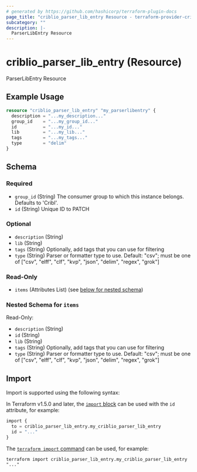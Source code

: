 ```yaml
---
# generated by https://github.com/hashicorp/terraform-plugin-docs
page_title: "criblio_parser_lib_entry Resource - terraform-provider-criblio"
subcategory: ""
description: |-
  ParserLibEntry Resource
---
```


# criblio_parser_lib_entry (Resource)

ParserLibEntry Resource

## Example Usage

```terraform
resource "criblio_parser_lib_entry" "my_parserlibentry" {
  description = "...my_description..."
  group_id    = "...my_group_id..."
  id          = "...my_id..."
  lib         = "...my_lib..."
  tags        = "...my_tags..."
  type        = "delim"
}
```

<!-- schema generated by tfplugindocs -->
## Schema

### Required

- `group_id` (String) The consumer group to which this instance belongs. Defaults to 'Cribl'.
- `id` (String) Unique ID to PATCH

### Optional

- `description` (String)
- `lib` (String)
- `tags` (String) Optionally, add tags that you can use for filtering
- `type` (String) Parser or formatter type to use. Default: "csv"; must be one of ["csv", "elff", "clf", "kvp", "json", "delim", "regex", "grok"]

### Read-Only

- `items` (Attributes List) (see [below for nested schema](#nestedatt--items))

<a id="nestedatt--items"></a>
### Nested Schema for `items`

Read-Only:

- `description` (String)
- `id` (String)
- `lib` (String)
- `tags` (String) Optionally, add tags that you can use for filtering
- `type` (String) Parser or formatter type to use. Default: "csv"; must be one of ["csv", "elff", "clf", "kvp", "json", "delim", "regex", "grok"]

## Import

Import is supported using the following syntax:

In Terraform v1.5.0 and later, the [`import` block](https://developer.hashicorp.com/terraform/language/import) can be used with the `id` attribute, for example:

```terraform
import {
  to = criblio_parser_lib_entry.my_criblio_parser_lib_entry
  id = "..."
}
```

The [`terraform import` command](https://developer.hashicorp.com/terraform/cli/commands/import) can be used, for example:

```shell
terraform import criblio_parser_lib_entry.my_criblio_parser_lib_entry "..."
```
